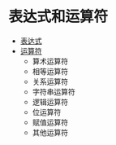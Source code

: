 # 表达式和运算符

- [表达式](bds.md)
- [运算符](ysf.md)
    - 算术运算符
    - 相等运算符
    - 关系运算符
    - 字符串运算符
    - 逻辑运算符
    - 位运算符
    - 赋值运算符
    - 其他运算符